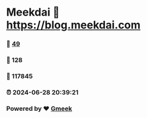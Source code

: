 # Meekdai :link: https://blog.meekdai.com 
### :page_facing_up: [49](https://blog.meekdai.com/tag.html) 
### :speech_balloon: 128 
### :hibiscus: 117845 
### :alarm_clock: 2024-06-28 20:39:21 
### Powered by :heart: [Gmeek](https://github.com/Meekdai/Gmeek)
